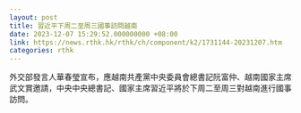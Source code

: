 ```yaml
---
layout: post
title: 習近平下周二至周三國事訪問越南
date: 2023-12-07 15:29:52.000000000 +08:00
link: https://news.rthk.hk/rthk/ch/component/k2/1731144-20231207.htm
categories: rthk
---
```


外交部發言人華春瑩宣布，應越南共產黨中央委員會總書記阮富仲、越南國家主席武文賞邀請，中央中央總書記、國家主席習近平將於下周二至周三對越南進行國事訪問。
